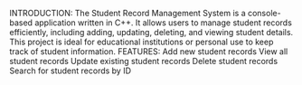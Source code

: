 INTRODUCTION:
The Student Record Management System is a console-based application written in C++. It allows users to manage student records efficiently, including adding, updating, deleting, and viewing student details. This project is ideal for educational institutions or personal use to keep track of student information.
FEATURES:
Add new student records
View all student records
Update existing student records
Delete student records
Search for student records by ID
